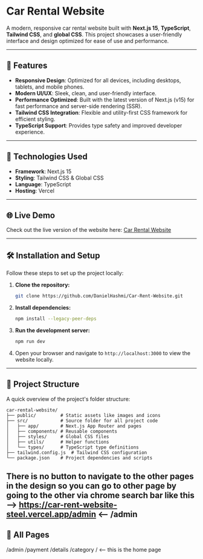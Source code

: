 # Car Rental Website

A modern, responsive car rental website built with **Next.js 15**, **TypeScript**, **Tailwind CSS**, and **global CSS**. This project showcases a user-friendly interface and design optimized for ease of use and performance.

---

## 🚀 Features

- **Responsive Design**: Optimized for all devices, including desktops, tablets, and mobile phones.
- **Modern UI/UX**: Sleek, clean, and user-friendly interface.
- **Performance Optimized**: Built with the latest version of Next.js (v15) for fast performance and server-side rendering (SSR).
- **Tailwind CSS Integration**: Flexible and utility-first CSS framework for efficient styling.
- **TypeScript Support**: Provides type safety and improved developer experience.

---

## 🔧 Technologies Used

- **Framework**: Next.js 15
- **Styling**: Tailwind CSS & Global CSS
- **Language**: TypeScript
- **Hosting**: Vercel

---

## 🌐 Live Demo

Check out the live version of the website here: [Car Rental Website](https://car-rent-website-steel.vercel.app/)

---

## 🛠️ Installation and Setup

Follow these steps to set up the project locally:

1. **Clone the repository:**

   ```bash
   git clone https://github.com/DanielHashmi/Car-Rent-Website.git
   ```

2. **Install dependencies:**

   ```bash
   npm install --legacy-peer-deps
   ```

3. **Run the development server:**

   ```bash
   npm run dev
   ```

4. Open your browser and navigate to `http://localhost:3000` to view the website locally.

---

## 📁 Project Structure

A quick overview of the project's folder structure:

```
car-rental-website/
├── public/         # Static assets like images and icons
├── src/            # Source folder for all project code
│   ├── app/        # Next.js App Router and pages
│   ├── components/ # Reusable components
│   ├── styles/     # Global CSS files
│   ├── utils/      # Helper functions
│   └── types/      # TypeScript type definitions
├── tailwind.config.js  # Tailwind CSS configuration
└── package.json    # Project dependencies and scripts
```


## There is no button to navigate to the other pages in the design so you can go to other page by going to the other via chrome search bar like this --> https://car-rent-website-steel.vercel.app/admin  <-- /admin


## 📃 All Pages

/admin
/payment
/details
/category
/  <-- this is the home page

